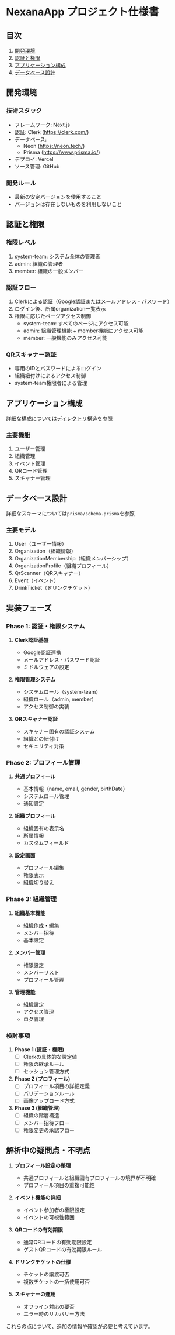 # NexanaApp プロジェクト仕様書

## 目次
1. [開発環境](#開発環境)
2. [認証と権限](#認証と権限)
3. [アプリケーション構成](#アプリケーション構成)
4. [データベース設計](#データベース設計)

## 開発環境

### 技術スタック
- フレームワーク: Next.js
- 認証: Clerk (https://clerk.com/)
- データベース: 
  - Neon (https://neon.tech/)
  - Prisma (https://www.prisma.io/)
- デプロイ: Vercel
- ソース管理: GitHub

### 開発ルール
- 最新の安定バージョンを使用すること
- バージョンは存在しないものを利用しないこと

## 認証と権限

### 権限レベル
1. system-team: システム全体の管理者
2. admin: 組織の管理者
3. member: 組織の一般メンバー

### 認証フロー
1. Clerkによる認証（Google認証またはメールアドレス・パスワード）
2. ログイン後、所属organization一覧表示
3. 権限に応じたページアクセス制御
   - system-team: すべてのページにアクセス可能
   - admin: 組織管理機能 + member機能にアクセス可能
   - member: 一般機能のみアクセス可能

### QRスキャナー認証
- 専用のIDとパスワードによるログイン
- 組織紐付けによるアクセス制御
- system-team権限者による管理

## アプリケーション構成

詳細な構成については[ディレクトリ構造](./ディレクトリ案.md)を参照

### 主要機能
1. ユーザー管理
2. 組織管理
3. イベント管理
4. QRコード管理
5. スキャナー管理

## データベース設計

詳細なスキーマについては`prisma/schema.prisma`を参照

### 主要モデル
1. User（ユーザー情報）
2. Organization（組織情報）
3. OrganizationMembership（組織メンバーシップ）
4. OrganizationProfile（組織プロフィール）
5. QrScanner（QRスキャナー）
6. Event（イベント）
7. DrinkTicket（ドリンクチケット）

## 実装フェーズ

### Phase 1: 認証・権限システム
1. **Clerk認証基盤**
   - Google認証連携
   - メールアドレス・パスワード認証
   - ミドルウェアの設定

2. **権限管理システム**
   - システムロール（system-team）
   - 組織ロール（admin, member）
   - アクセス制御の実装

3. **QRスキャナー認証**
   - スキャナー固有の認証システム
   - 組織との紐付け
   - セキュリティ対策

### Phase 2: プロフィール管理
1. **共通プロフィール**
   - 基本情報（name, email, gender, birthDate）
   - システムロール管理
   - 通知設定

2. **組織プロフィール**
   - 組織固有の表示名
   - 所属情報
   - カスタムフィールド

3. **設定画面**
   - プロフィール編集
   - 権限表示
   - 組織切り替え

### Phase 3: 組織管理
1. **組織基本機能**
   - 組織作成・編集
   - メンバー招待
   - 基本設定

2. **メンバー管理**
   - 権限設定
   - メンバーリスト
   - プロフィール管理

3. **管理機能**
   - 組織設定
   - アクセス管理
   - ログ管理

### 検討事項
1. **Phase 1 (認証・権限)**
   - [ ] Clerkの具体的な設定値
   - [ ] 権限の継承ルール
   - [ ] セッション管理方式

2. **Phase 2 (プロフィール)**
   - [ ] プロフィール項目の詳細定義
   - [ ] バリデーションルール
   - [ ] 画像アップロード方式

3. **Phase 3 (組織管理)**
   - [ ] 組織の階層構造
   - [ ] メンバー招待フロー
   - [ ] 権限変更の承認フロー

## 解析中の疑問点・不明点

1. **プロフィール設定の整理**
   - 共通プロフィールと組織固有プロフィールの境界が不明確
   - プロフィール項目の重複可能性

2. **イベント機能の詳細**
   - イベント参加者の権限設定
   - イベントの可視性範囲

3. **QRコードの有効期限**
   - 通常QRコードの有効期限設定
   - ゲストQRコードの有効期限ルール

4. **ドリンクチケットの仕様**
   - チケットの譲渡可否
   - 複数チケットの一括使用可否

5. **スキャナーの運用**
   - オフライン対応の要否
   - エラー時のリカバリー方法

これらの点について、追加の情報や確認が必要と考えています。 